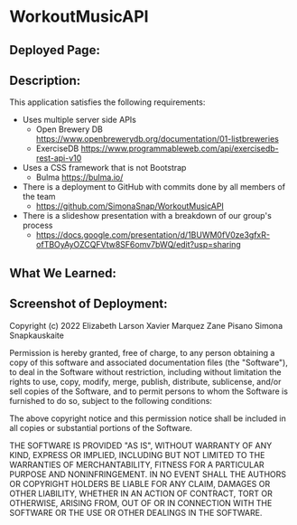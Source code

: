 # WorkoutMusicAPI

## Deployed Page:

## Description:
This application satisfies the following requirements:
 - Uses multiple server side APIs
    - Open Brewery DB https://www.openbrewerydb.org/documentation/01-listbreweries
    - ExerciseDB https://www.programmableweb.com/api/exercisedb-rest-api-v10 
 - Uses a CSS framework that is not Bootstrap
    - Bulma https://bulma.io/
 - There is a deployment to GitHub with commits done by all members of the team
    - https://github.com/SimonaSnap/WorkoutMusicAPI 
 - There is a slideshow presentation with a breakdown of our group's process
    - https://docs.google.com/presentation/d/1BUWM0fV0ze3gfxR-ofTBOyAyOZCQFVtw8SF6omv7bWQ/edit?usp=sharing 

## What We Learned:

## Screenshot of Deployment:

Copyright (c) 2022 Elizabeth Larson Xavier Marquez Zane Pisano Simona Snapkauskaite

Permission is hereby granted, free of charge, to any person obtaining a copy of this software and associated documentation files (the "Software"), to deal in the Software without restriction, including without limitation the rights to use, copy, modify, merge, publish, distribute, sublicense, and/or sell copies of the Software, and to permit persons to whom the Software is furnished to do so, subject to the following conditions:

The above copyright notice and this permission notice shall be included in all copies or substantial portions of the Software.

THE SOFTWARE IS PROVIDED "AS IS", WITHOUT WARRANTY OF ANY KIND, EXPRESS OR IMPLIED, INCLUDING BUT NOT LIMITED TO THE WARRANTIES OF MERCHANTABILITY, FITNESS FOR A PARTICULAR PURPOSE AND NONINFRINGEMENT. IN NO EVENT SHALL THE AUTHORS OR COPYRIGHT HOLDERS BE LIABLE FOR ANY CLAIM, DAMAGES OR OTHER LIABILITY, WHETHER IN AN ACTION OF CONTRACT, TORT OR OTHERWISE, ARISING FROM, OUT OF OR IN CONNECTION WITH THE SOFTWARE OR THE USE OR OTHER DEALINGS IN THE SOFTWARE.